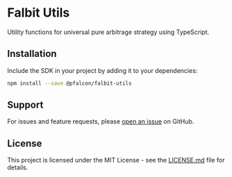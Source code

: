 # Falbit Utils

Utility functions for universal pure arbitrage strategy using TypeScript.

## Installation

Include the SDK in your project by adding it to your dependencies:

```bash
npm install --save @pfalcon/falbit-utils
```

## Support

For issues and feature requests, please [open an issue](link-to-your-issue-tracker) on GitHub.

## License

This project is licensed under the MIT License - see the [LICENSE.md](LICENSE.md) file for details.